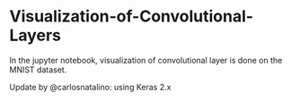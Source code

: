 # Visualization-of-Convolutional-Layers

In the jupyter notebook, visualization of convolutional layer is done on the MNIST dataset.

Update by @carlosnatalino: using Keras 2.x
